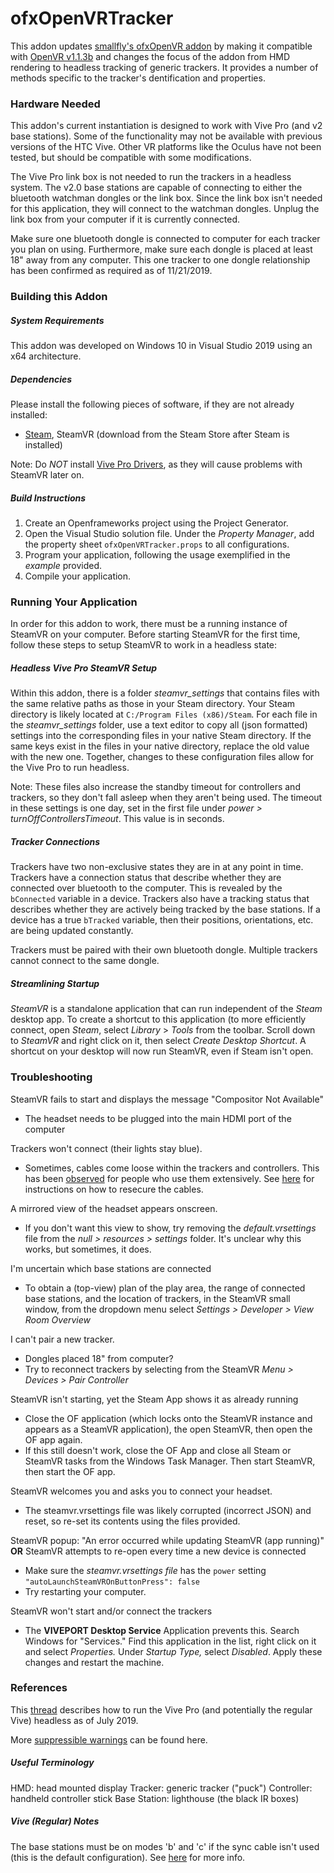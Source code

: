 ofxOpenVRTracker
====================

This addon updates [smallfly's ofxOpenVR addon](https://github.com/smallfly/ofxOpenVR) by making it compatible with [OpenVR v1.1.3b](https://github.com/bensnell/OpenVR/tree/ofxOpenVR_v1.1.3b) and changes the focus of the addon from HMD rendering to headless tracking of generic trackers. It provides a number of methods specific to the tracker's dentification and properties.



### Hardware Needed

This addon's current instantiation is designed to work with Vive Pro (and v2 base stations). Some of the functionality may not be available with previous versions of the HTC Vive. Other VR platforms like the Oculus have not been tested, but should be compatible with some modifications.

The Vive Pro link box is not needed to run the trackers in a headless system. The v2.0 base stations are capable of connecting to either the bluetooth watchman dongles or the link box. Since the link box isn't needed for this application, they will connect to the watchman dongles. Unplug the link box from your computer if it is currently connected.

Make sure one bluetooth dongle is connected to computer for each tracker you plan on using. Furthermore, make sure each dongle is placed at least 18" away from any computer. This one tracker to one dongle relationship has been confirmed as required as of 11/21/2019.



### Building this Addon

##### System Requirements

This addon was developed on Windows 10 in Visual Studio 2019 using an x64 architecture.

##### Dependencies

Please install the following pieces of software, if they are not already installed:

- [Steam](https://store.steampowered.com/about/), SteamVR (download from the Steam Store after Steam is installed)

Note: Do *NOT* install [Vive Pro Drivers](https://enterprise.vive.com/us/setup/vive-pro/), as they will cause problems with SteamVR later on.

##### Build Instructions

1. Create an Openframeworks project using the Project Generator.
2. Open the Visual Studio solution file. Under the *Property Manager*, add the property sheet `ofxOpenVRTracker.props` to all configurations.
3. Program your application, following the usage exemplified in the *example* provided.
4. Compile your application.



### Running Your Application

In order for this addon to work, there must be a running instance of SteamVR on your computer. Before starting SteamVR for the first time, follow these steps to setup SteamVR to work in a headless state:

##### Headless Vive Pro SteamVR Setup

Within this addon, there is a folder *steamvr_settings* that contains files with the same relative paths as those in your Steam directory. Your Steam directory is likely located at `C:/Program Files (x86)/Steam`. For each file in the *steamvr_settings* folder, use a text editor to copy all (json formatted) settings into the corresponding files in your native Steam directory. If the same keys exist in the files in your native directory, replace the old value with the new one. Together, changes to these configuration files allow for the Vive Pro to run headless.

Note: These files also increase the standby timeout for controllers and trackers, so they don't fall asleep when they aren't being used. The timeout in these settings is one day, set in the first file under *power > turnOffControllersTimeout*. This value is in seconds.

##### Tracker Connections

Trackers have two non-exclusive states they are in at any point in time. Trackers have a connection status that describe whether they are connected over bluetooth to the computer. This is revealed by the `bConnected` variable in a device. Trackers also have a tracking status that describes whether they are actively being tracked by the base stations. If a device has a true `bTracked` variable, then their positions, orientations, etc. are being updated constantly.

Trackers must be paired with their own bluetooth dongle. Multiple trackers cannot connect to the same dongle.

##### Streamlining Startup

*SteamVR* is a standalone application that can run independent of the *Steam* desktop app. To create a shortcut to this application (to more efficiently connect, open *Steam*, select *Library* > *Tools* from the toolbar. Scroll down to *SteamVR* and right click on it, then select *Create Desktop Shortcut*. A shortcut on your desktop will now run SteamVR, even if Steam isn't open.



### Troubleshooting

SteamVR fails to start and displays the message "Compositor Not Available" 

- The headset needs to be plugged into the main HDMI port of the computer

Trackers won't connect (their lights stay blue). 

- Sometimes, cables come loose within the trackers and controllers. This has been [observed](https://community.viveport.com/t5/Technical-Support/Unpairable-and-untrackable-blue-light-controller/td-p/7834) for people who use them extensively. See [here](https://www.youtube.com/watch?v=0mi3KWG5mic) for instructions on how to resecure the cables.

A mirrored view of the headset appears onscreen.

- If you don't want this view to show, try removing the *default.vrsettings* file from the *null > resources > settings* folder. It's unclear why this works, but sometimes, it does.

I'm uncertain which base stations are connected

- To obtain a (top-view) plan of the play area, the range of connected base stations, and the location of trackers, in the SteamVR small window, from the dropdown menu select *Settings > Developer > View Room Overview*

I can't pair a new tracker. 

- Dongles placed 18" from computer?
- Try to reconnect trackers by selecting from the SteamVR *Menu > Devices > Pair Controller*

SteamVR isn't starting, yet the Steam App shows it as already running

- Close the OF application (which locks onto the SteamVR instance and appears as a SteamVR application), the open SteamVR, then open the OF app again.
- If this still doesn't work, close the OF App and close all Steam or SteamVR tasks from the Windows Task Manager. Then start SteamVR, then start the OF app.

SteamVR welcomes you and asks you to connect your headset.

- The steamvr.vrsettings file was likely corrupted (incorrect JSON) and reset, so re-set its contents using the files provided.

SteamVR popup: "An error occurred while updating SteamVR (app running)" **OR** SteamVR attempts to re-open every time a new device is connected

- Make sure the *steamvr.vrsettings file* has the `power` setting `"autoLaunchSteamVROnButtonPress": false`
- Try restarting your computer.

SteamVR won't start and/or connect the trackers

- The **VIVEPORT Desktop Service** Application prevents this. Search Windows for "Services." Find this application in the list, right click on it and select *Properties.* Under *Startup Type,* select *Disabled*. Apply these changes and restart the machine.

### References

This [thread](https://steamcommunity.com/app/358720/discussions/0/485624149150957321/?ctp=2#c2183537632735247703) describes how to run the Vive Pro (and potentially the regular Vive) headless as of July 2019.

More [suppressible warnings](https://github.com/SteamDatabase/GameTracking-SteamVR/blob/636487cb2523be56f5c4c69f976452da7b093e9a/content/vrmonitor/translations/vrmonitor_finnish.txt) can be found here.

##### Useful Terminology

HMD: head mounted display
Tracker: generic tracker ("puck")
Controller: handheld controller stick
Base Station: lighthouse (the black IR boxes)

##### Vive (Regular) Notes

The base stations must be on modes 'b' and 'c' if the sync cable isn't used (this is the default configuration). See [here](https://www.vive.com/us/support/vive/category_howto/installing-the-base-stations.html) for more info.

